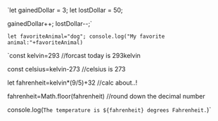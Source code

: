 `let gainedDollar = 3;
let lostDollar = 50;

gainedDollar++;
lostDollar--;`

`let favoriteAnimal="dog";
console.log("My favorite animal:"+favoriteAnimal)`

`const kelvin=293
//forcast today is 293kelvin

const celsius=kelvin-273
//celsius is 273

let fahrenheit=kelvin*(9/5)+32
//calc about..!

fahrenheit=Math.floor(fahrenheit)
//round down the decimal number

console.log(`The temperature is ${fahrenheit} degrees Fahrenheit.`)`

